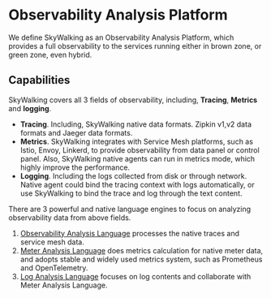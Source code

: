 # Observability Analysis Platform
We define SkyWalking as an Observability Analysis Platform, which provides a full observability to the services running
either in brown zone, or green zone, even hybrid.

## Capabilities
SkyWalking covers all 3 fields of observability, including, **Tracing**, **Metrics** and **logging**.

- **Tracing**. Including, SkyWalking native data formats. Zipkin v1,v2 data formats and Jaeger data formats.
- **Metrics**. SkyWalking integrates with Service Mesh platforms, such as Istio, Envoy, Linkerd, to provide observability from data panel 
or control panel. Also, SkyWalking native agents can run in metrics mode, which highly improve the performance.
- **Logging**. Including the logs collected from disk or through network. Native agent could bind the tracing context with logs automatically,
or use SkyWalking to bind the trace and log through the text content.

There are 3 powerful and native language engines to focus on analyzing observability data from above fields.
1. [Observability Analysis Language](oal.md) processes the native traces and service mesh data.
1. [Meter Analysis Language](mal.md) does metrics calculation for native meter data, and adopts stable and widely used metrics system, such as Prometheus and OpenTelemetry.
1. [Log Analysis Language](lal.md) focuses on log contents and collaborate with Meter Analysis Language.